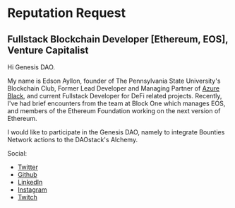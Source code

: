 # Reputation Request

## Fullstack Blockchain Developer [Ethereum, EOS], Venture Capitalist

Hi Genesis DAO. 

My name is Edson Ayllon, founder of The Pennsylvania State University's Blockchain Club, Former Lead Developer and Managing Partner of [Azure Black](https://azureblack.com/), and current Fullstack Developer for DeFi related projects. Recently, I've had brief encounters from the team at Block One which manages EOS, and members of the Ethereum Foundation working on the next version of Ethereum. 

I would like to participate in the Genesis DAO, namely to integrate Bounties Network actions to the DAOstack's Alchemy.


Social:

- [Twitter](https://twitter.com/relativeread)
- [Github](https://github.com/edsonayllon)
- [LinkedIn](https://www.linkedin.com/in/edson-ayllon/)
- [Instagram](https://www.instagram.com/edsonrayllon/)
- [Twitch](https://www.twitch.tv/edson6)